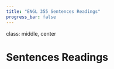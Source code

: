 ```yaml
---
title: "ENGL 355 Sentences Readings"
progress_bar: false
---
```

class: middle, center

# Sentences Readings